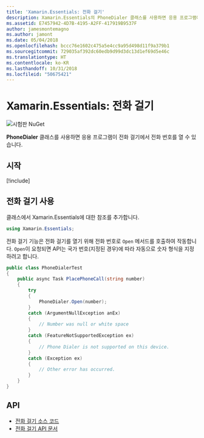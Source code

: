 ```yaml
---
title: 'Xamarin.Essentials: 전화 걸기'
description: Xamarin.Essentials의 PhoneDialer 클래스를 사용하면 응용 프로그램이 전화 걸기에서 전화 번호를 열 수 있습니다.
ms.assetid: E7457942-4D7B-4195-A2FF-417919B9537F
author: jamesmontemagno
ms.author: jamont
ms.date: 05/04/2018
ms.openlocfilehash: bccc76e1602c475a5e4cc9a95d498d11f9a379b1
ms.sourcegitcommit: 729035af392dc60edb9d99d3dc13d1ef69d5e46c
ms.translationtype: HT
ms.contentlocale: ko-KR
ms.lasthandoff: 10/31/2018
ms.locfileid: "50675421"
---
```

# <a name="xamarinessentials-phone-dialer"></a>Xamarin.Essentials: 전화 걸기

![시험판 NuGet](~/media/shared/pre-release.png)

**PhoneDialer** 클래스를 사용하면 응용 프로그램이 전화 걸기에서 전화 번호를 열 수 있습니다.

## <a name="get-started"></a>시작

[!include[](~/essentials/includes/get-started.md)]

## <a name="using-phone-dialer"></a>전화 걸기 사용

클래스에서 Xamarin.Essentials에 대한 참조를 추가합니다.

```csharp
using Xamarin.Essentials;
```

전화 걸기 기능은 전화 걸기를 열기 위해 전화 번호로 `Open` 메서드를 호출하여 작동합니다. `Open`이 요청되면 API는 국가 번호(지정된 경우)에 따라 자동으로 숫자 형식을 지정하려고 합니다.

```csharp
public class PhoneDialerTest
{
    public async Task PlacePhoneCall(string number)
    {
        try
        {
            PhoneDialer.Open(number);
        }
        catch (ArgumentNullException anEx)
        {
            // Number was null or white space
        }
        catch (FeatureNotSupportedException ex)
        {
            // Phone Dialer is not supported on this device.
        }
        catch (Exception ex)
        {
            // Other error has occurred.
        }
    }
}
```

## <a name="api"></a>API

- [전화 걸기 소스 코드](https://github.com/xamarin/Essentials/tree/master/Xamarin.Essentials/PhoneDialer)
- [전화 걸기 API 문서](xref:Xamarin.Essentials.PhoneDialer)
